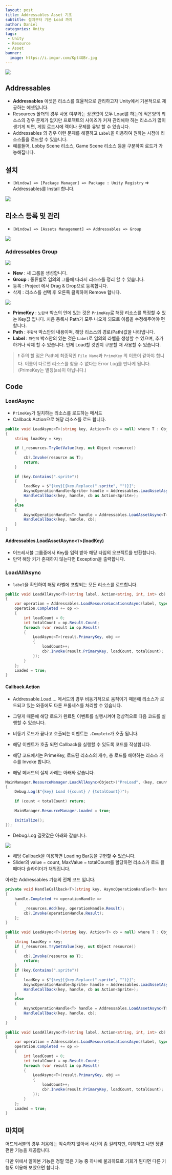 ```yaml
---
layout: post
title: Addressables Asset 기초
subtitle: 설치부터 기본 Load 까지
author: Daniel
categories: Unity
tags: 
 - Unity
 - Resource
 - Asset
banner:
  image: https://i.imgur.com/Kpt4GBr.jpg
---
```

![](https://teamsparta.notion.site/image/https%3A%2F%2Fs3-us-west-2.amazonaws.com%2Fsecure.notion-static.com%2F573d499f-80ac-4e49-a243-d5079503ca40%2F3.png?table=block&id=d5e15def-1ac2-420f-9c62-49b36a9a637e&spaceId=83c75a39-3aba-4ba4-a792-7aefe4b07895&width=2000&userId=&cache=v2)

Addressables
--

- **Addressables** 에셋은 리소스를 효율적으로 관리하고자 Unity에서 기본적으로 제공하는 에셋입니다.
- Resources 폴더의 경우 사용 여부와는 상관없이 모두 Load를 하는데 적은양의 리소스의 경우 문제가 없지만 프로젝트의 사이즈가 커져 관리해야 하는 리소스가 많이 생기게 되면, 게임 로드시에 렉이나 문제를 유발 할 수 있습니다.
- Addressables 의 경우 이런 문제를 해결하고 `Label`을 이용하여 원하는 시점에 리소스들을 로드할 수 있습니다.
- 예를들어, Lobby Scene 리소스, Game Scene 리소스 등을 구분하여 로드가 가능해집니다.

설치
--
- `[Window] => [Package Manager] => Package : Unity Registry` => Addressables를 Install 합니다.

![](https://i.imgur.com/IG8GuIv.jpg)

리소스 등록 및 관리
--
- `[Window] => [Assets Management] => Addressables => Group`

![](https://i.imgur.com/6gfcEH6.jpg)

### Addressables Group

![](https://i.imgur.com/Kpt4GBr.jpg)

- **New** : 새 그룹을 생성합니다.
- **Group** : 종류별로 임의의 그룹에 따라서 리소스를 정리 할 수 있습니다.
- 등록 : Project 에서 Drag & Drop으로 등록합니다.
- 삭제 : 리소스를 선택 후 오른쪽 클릭하여 Remove 합니다.

![](https://i.imgur.com/iK9euTU.jpg)

- **PrimeKey** : `노란색` 박스의 안에 있는 것은 `PrimeKey`로 해당 리소스를 특정할 수 있는 Key값 입니다. 처음 등록시 Path가 모두 나오게 되므로 이름을 수정해주어야 편합니다.
- **Path** : `주황색` 박스안의 내용이며, 해당 리소스의 경로(Path)값을 나타냅니다.
- **Label** : `파란색` 박스안의 있는 것은 `Label`로 임의의 라벨을 생성할 수 있으며, 추가하거나 삭제 할  수 있습니다. 언제 Load할 것인지 구분할 때 사용할 수 있습니다.

>❗️ 주의 할 점은 Path에 최종적인 `File Name`과 `PrimeKey` 의 이름이 같아야 합니다. 이름이 다르면 리소스를 찾을 수 없다는 Error Log를 만나게 됩니다. (PrimeKey는 별칭(as)이 아닙니다.)

Code
--
### LoadAsync

- `PrimeKey`가 일치하는 리소스를 로드하는 메서드
- Callback Action으로 해당 리소스를 로드 합니다.

```csharp
public void LoadAsync<T>(string key, Action<T> cb = null) where T : Object  
{  
    string loadKey = key;  
    
    if (_resources.TryGetValue(key, out Object resource))  
    {        
	    cb?.Invoke(resource as T);  
        return;  
    }    
    
    if (key.Contains(".sprite"))  
    {        
	    loadKey = $"{key}[{key.Replace(".sprite", "")}]";  
        AsyncOperationHandle<Sprite> handle = Addressables.LoadAssetAsync<Sprite>(loadKey);  
        HandleCallback(key, handle, cb as Action<Sprite>);  
    }    
    else  
    {  
        AsyncOperationHandle<T> handle = Addressables.LoadAssetAsync<T>(loadKey);  
        HandleCallback(key, handle, cb);  
    }
}
```

#### Addressables.LoadAssetAsync<`T`>(loadKey)

- 어드레서블 그룹중에서 Key를 입력 받아 해당 타입의 오브젝트를 반환합니다.
- 만약 해당 키가 존재하지 않는다면 Exception을 출력합니다.

### LoadAllAsync

- `label`을 확인하여 해당 라벨에 포함되는 모든 리소스를 로드합니다.

```csharp
public void LoadAllAsync<T>(string label, Action<string, int, int> cb)  where T : Object  
{  
    var operation = Addressables.LoadResourceLocationsAsync(label, typeof(T));  
    operation.Completed += op =>  
    {  
        int loadCount = 0;  
        int totalCount = op.Result.Count;  
        foreach (var result in op.Result)  
        {            
	        LoadAsync<T>(result.PrimaryKey, obj =>  
            {  
                loadCount++;                
                cb?.Invoke(result.PrimaryKey, loadCount, totalCount);  
            });        
		}    
	};    
	Loaded = true;  
}
```

#### Callback Action

- Addressable.Load.... 메서드의 경우 비동기적으로 움직이기 때문에 리소스가 로드되고 있는 와중에도 다른 프롤세스를 처리할 수 있습니다.
- 그렇게 때문에 해당 로드가 완료된 이벤트를 실행시켜야 정상적으로 다음 코드를 실행할 수 있습니다.
- 비동기 로드가 끝나고 호출되는 이벤트는 `.Complete`가 호출 됩니다.
- 해당 이벤트가 호출 되면 Callback을 실행할 수 있도록 코드를 작성합니다.
- 해당 코드에서는 PrimeKey, 로드된 리소스의 개수, 총 로드를 해야하는 리소스 개수를 Invoke 합니다.

- 해당 메서드의 실제 사례는 아래와 같습니다.

```csharp
MainManager.ResourceManager.LoadAllAsync<Object>("PreLoad", (key, count, totalCount) =>  
{  
    Debug.Log($"{key} Load ({count} / {totalCount})");  
    
    if (count < totalCount) return;  
    
    MainManager.ResourceManager.Loaded = true;  
    
    Initialize();  
});
```

- Debug.Log 결괏값은 아래와 같습니다.

![](https://i.imgur.com/rRz5eem.jpg)

- 해당  Callback을 이용하면 Loading Bar등을 구현할 수 있습니다.
- Slider의 value = count, MaxValue = totalCount를 할당하면 리소스가 로드 될때마다 슬라이더가 채워집니다.


아래는 Addressables 기능의 전체 코드 입니다.

```csharp
private void HandleCallback<T>(string key, AsyncOperationHandle<T> handle, Action<T> cb) where T : Object  
{  
    handle.Completed += operationHandle =>  
    {  
        _resources.Add(key, operationHandle.Result);  
        cb?.Invoke(operationHandle.Result);  
    };
}  
  
public void LoadAsync<T>(string key, Action<T> cb = null) where T : Object  
{  
    string loadKey = key;  
    if (_resources.TryGetValue(key, out Object resource))  
    {        
	    cb?.Invoke(resource as T);  
        return;  
    }    
    if (key.Contains(".sprite"))  
    {  
		loadKey = $"{key}[{key.Replace(".sprite", "")}]";  
        AsyncOperationHandle<Sprite> handle = Addressables.LoadAssetAsync<Sprite>(loadKey);  
        HandleCallback(key, handle, cb as Action<Sprite>);  
    }    
    else  
    {  
        AsyncOperationHandle<T> handle = Addressables.LoadAssetAsync<T>(loadKey);  
        HandleCallback(key, handle, cb);  
    }
}  
  
public void LoadAllAsync<T>(string label, Action<string, int, int> cb)  where T : Object  
{  
    var operation = Addressables.LoadResourceLocationsAsync(label, typeof(T));  
    operation.Completed += op =>  
    {  
        int loadCount = 0;  
        int totalCount = op.Result.Count;  
        foreach (var result in op.Result)  
        {            
	        LoadAsync<T>(result.PrimaryKey, obj =>  
            {  
                loadCount++;                
                cb?.Invoke(result.PrimaryKey, loadCount, totalCount);  
            });        
		}    
	};    
	Loaded = true;  
}
```
마치며
--
어드레서블의 경우 처음에는 익숙하지 않아서 시간이 좀 걸리지만, 이해하고 나면 정말 편한 기능을 제공합니다.

다만 위에서 알아본 기능은 정말 많은 기능 중 하나에 불과하므로 기회가 된다면 다른 기능도 이용해 보았으면 합니다.